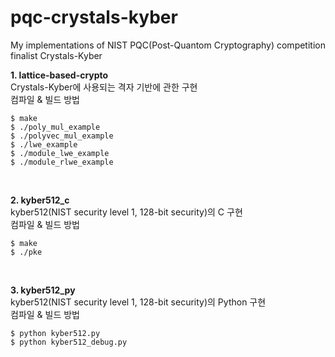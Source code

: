 # pqc-crystals-kyber
My implementations of NIST PQC(Post-Quantom Cryptography) competition finalist Crystals-Kyber

**1. lattice-based-crypto** <br>
Crystals-Kyber에 사용되는 격자 기반에 관한 구현 <br>
컴파일 & 빌드 방법 <br>
```
$ make
$ ./poly_mul_example
$ ./polyvec_mul_example
$ ./lwe_example
$ ./module_lwe_example
$ ./module_rlwe_example
```
<br>

**2. kyber512_c** <br>
kyber512(NIST security level 1, 128-bit security)의 C 구현 <br>
컴파일 & 빌드 방법 <br>
```
$ make
$ ./pke
```
<br>

**3. kyber512_py** <br>
kyber512(NIST security level 1, 128-bit security)의 Python 구현 <br>
컴파일 & 빌드 방법 <br>
```
$ python kyber512.py
$ python kyber512_debug.py
```
